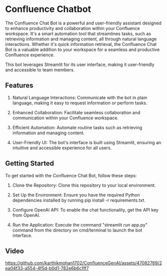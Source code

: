 # Confluence Chatbot

The Confluence Chat Bot is a powerful and user-friendly assistant designed to enhance productivity and collaboration within your Confluence workspace. It's a smart automation tool that streamlines tasks, such as retrieving information and managing content, 
all through natural language interactions. Whether it's quick information retrieval, the Confluence Chat Bot is a valuable addition to your workspace for a seamless and productive Confluence experience.

This bot leverages Streamlit for its user interface, making it user-friendly and accessible to team members.


## Features
1. Natural Language Interactions: Communicate with the bot in plain language, making it easy to request information or perform tasks.

2. Enhanced Collaboration: Facilitate seamless collaboration and communication within your Confluence workspace.

3. Efficient Automation: Automate routine tasks such as retrieving information and managing content.

4. User-Friendly UI: The bot's interface is built using Streamlit, ensuring an intuitive and accessible experience for all users.


## Getting Started
To get started with the Confluence Chat Bot, follow these steps:

1. Clone the Repository: Clone this repository to your local environment.

2. Set Up the Environment: Ensure you have the required Python dependencies installed by running pip install -r requirements.txt.

3. Configure OpenAI API: To enable the chat functionality, get the API key from OpenAI.

4. Run the Application: Execute the command "streamlit run app.py" command from the directory on cmd/terminal to launch the bot interface.

## Video



https://github.com/karthikmohan1702/ConfluenceGenAI/assets/47082769/2ea04f33-a554-4f5d-b0d1-782e6b6c1ff7



